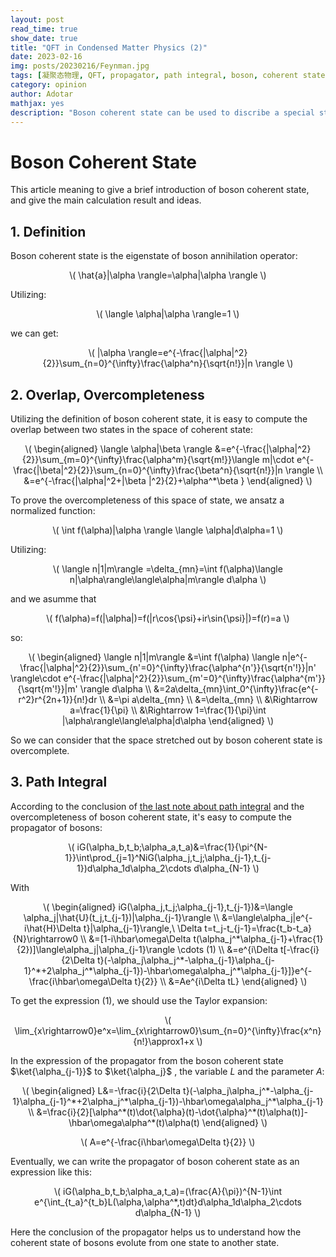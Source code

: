 ```yaml
---
layout: post
read_time: true
show_date: true
title: "QFT in Condensed Matter Physics (2)"
date: 2023-02-16
img: posts/20230216/Feynman.jpg
tags: [凝聚态物理, QFT, propagator, path integral, boson, coherent state]
category: opinion
author: Adotar
mathjax: yes
description: "Boson coherent state can be used to discribe a special state of bosons, which won't be change under the action of annihilation operator. This article meaning to give a brief introduction of boson coherent state, and give the main calculation result and ideas. "
---
```

# Boson Coherent State 

This article meaning to give a brief introduction of boson coherent state, and give the main calculation result and ideas. 

## 1. Definition

Boson coherent state is the eigenstate of boson annihilation operator:

<p style="text-align:center">\(
\hat{a}|\alpha \rangle=\alpha|\alpha \rangle
\)</p>

Utilizing:

<p style="text-align:center">\(
\langle \alpha|\alpha \rangle=1
\)</p>

we can get:

<p style="text-align:center">\(
|\alpha \rangle=e^{-\frac{|\alpha|^2}{2}}\sum_{n=0}^{\infty}\frac{\alpha^n}{\sqrt{n!}}|n \rangle
\)</p>

## 2. Overlap, Overcompleteness

Utilizing the definition of boson coherent state, it is easy to compute the overlap between two states in the space of coherent state:

<p style="text-align:center">\(
\begin{aligned}
\langle \alpha|\beta \rangle
&=e^{-\frac{|\alpha|^2}{2}}\sum_{m=0}^{\infty}\frac{\alpha^m}{\sqrt{m!}}\langle m|\cdot e^{-\frac{|\beta|^2}{2}}\sum_{n=0}^{\infty}\frac{\beta^n}{\sqrt{n!}}|n \rangle \\
&=e^{-\frac{|\alpha|^2+|\beta |^2}{2}+\alpha^*\beta }
\end{aligned}
\)</p>

To prove the overcompleteness of this space of state, we ansatz a normalized function:

<p style="text-align:center">\(
\int f(\alpha)|\alpha \rangle \langle \alpha|d\alpha=1
\)</p>

Utilizing:

<p style="text-align:center">\(
\langle n|1|m\rangle =\delta_{mn}=\int f(\alpha)\langle n|\alpha\rangle\langle\alpha|m\rangle d\alpha
\)</p>

and we asumme that

<p style="text-align:center">\(
f(\alpha)=f(|\alpha|)=f(|r\cos{\psi}+ir\sin{\psi}|)=f(r)=a
\)</p>

so:

<p style="text-align:center">\(
\begin{aligned}
\langle n|1|m\rangle
&=\int f(\alpha) \langle n|e^{-\frac{|\alpha|^2}{2}}\sum_{n'=0}^{\infty}\frac{\alpha^{n'}}{\sqrt{n'!}}|n' \rangle\cdot e^{-\frac{|\alpha|^2}{2}}\sum_{m'=0}^{\infty}\frac{\alpha^{m'}}{\sqrt{m'!}}|m' \rangle d\alpha \\
&=2a\delta_{mn}\int_0^{\infty}\frac{e^{-r^2}r^{2n+1}}{n!}dr \\
&=\pi a\delta_{mn} \\
&=\delta_{mn} \\
&\Rightarrow a=\frac{1}{\pi} \\
&\Rightarrow 1=\frac{1}{\pi}\int |\alpha\rangle\langle\alpha|d\alpha
\end{aligned}
\)</p>

So we can consider that the space stretched out by boson coherent state is overcomplete.

## 3. Path Integral

According to the conclusion of [the last note about path integral](https://adotar.github.io/PhysNote.github.io/QFT-propagator&path-integral.html) and the overcompleteness of boson coherent state, it's easy to compute the propagator of bosons:

<p style="text-align:center">\(
iG(\alpha_b,t_b;\alpha_a,t_a)&=\frac{1}{\pi^{N-1}}\int\prod_{j=1}^NiG(\alpha_j,t_j;\alpha_{j-1},t_{j-1})d\alpha_1d\alpha_2\cdots d\alpha_{N-1}
\)</p>

With

<p style="text-align:center">\(
\begin{aligned}
iG(\alpha_j,t_j;\alpha_{j-1},t_{j-1})&=\langle \alpha_j|\hat{U}(t_j,t_{j-1})|\alpha_{j-1}\rangle \\
&=\langle\alpha_j|e^{-i\hat{H}\Delta t}|\alpha_{j-1}\rangle,\ \Delta t=t_j-t_{j-1}=\frac{t_b-t_a}{N}\rightarrow0 \\
&=[1-i\hbar\omega\Delta t(\alpha_j^*\alpha_{j-1}+\frac{1}{2})]\langle\alpha_j|\alpha_{j-1}\rangle \cdots (1) \\
&=e^{i\Delta t[-\frac{i}{2\Delta t}(-\alpha_j\alpha_j^*-\alpha_{j-1}\alpha_{j-1}^*+2\alpha_j^*\alpha_{j-1})-\hbar\omega\alpha_j^*\alpha_{j-1}]}e^{-\frac{i\hbar\omega\Delta t}{2}} \\
&=Ae^{i\Delta tL}
\end{aligned}
\)</p>

To get the expression (1), we should use the Taylor expansion:

<p style="text-align:center">\(
\lim_{x\rightarrow0}e^x=\lim_{x\rightarrow0}\sum_{n=0}^{\infty}\frac{x^n}{n!}\approx1+x
\)</p>

In the expression of the propagator from the boson coherent state $\ket{\alpha_{j-1}}$ to $\ket{\alpha_j}$ , the variable $L$ and the parameter $A$:

<p style="text-align:center">\(
\begin{aligned}
L&=-\frac{i}{2\Delta t}(-\alpha_j\alpha_j^*-\alpha_{j-1}\alpha_{j-1}^*+2\alpha_j^*\alpha_{j-1})-\hbar\omega\alpha_j^*\alpha_{j-1} \\
&=\frac{i}{2}[\alpha^*(t)\dot{\alpha}(t)-\dot{\alpha}^*(t)\alpha(t)]-\hbar\omega\alpha^*(t)\alpha(t)
\end{aligned}
\)</p>

<p style="text-align:center">\(
A=e^{-\frac{i\hbar\omega\Delta t}{2}}
\)</p>

Eventually, we can write the propagator of boson coherent state as an expression like this:

<p style="text-align:center">\(
iG(\alpha_b,t_b;\alpha_a,t_a)=(\frac{A}{\pi})^{N-1}\int e^{\int_{t_a}^{t_b}L(\alpha,\alpha^*,t)dt}d\alpha_1d\alpha_2\cdots d\alpha_{N-1}
\)</p>

Here the conclusion of the propagator helps us to understand how the coherent state of bosons evolute from one state to another state.